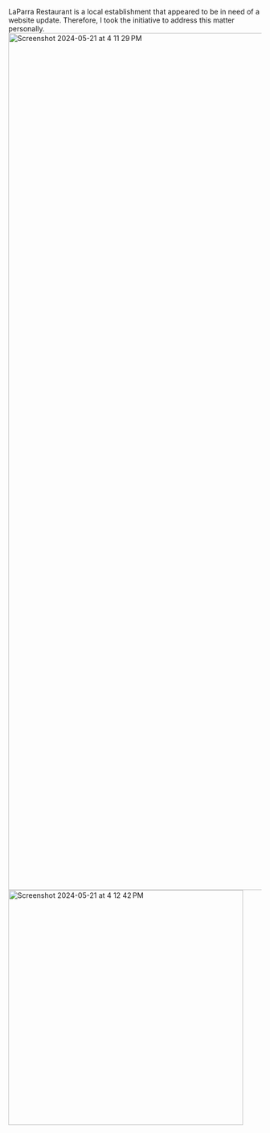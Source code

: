 LaParra Restaurant is a local establishment that appeared to be in need of a website update. Therefore, I took the initiative to address this matter personally.
<img width="1703" alt="Screenshot 2024-05-21 at 4 11 29 PM" src="https://github.com/ReyesJesse/LaParra/assets/138738945/34db3aeb-38be-41bb-9542-b4fdb182c451">
<img width="467" alt="Screenshot 2024-05-21 at 4 12 42 PM" src="https://github.com/ReyesJesse/LaParra/assets/138738945/4dc9bf44-3f88-4d4d-bf5e-576236341759">
